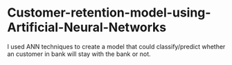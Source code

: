 # Customer-retention-model-using-Artificial-Neural-Networks
I used ANN techniques to create a model that could classify/predict whether an customer in bank will stay with the bank or not.
